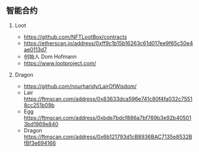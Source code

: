 ## 智能合约
1. Loot
    - https://github.com/NFTLootBox/contracts
    - https://etherscan.io/address/0xff9c1b15b16263c61d017ee9f65c50e4ae0113d7
    - 创始人 Dom Hofmann
    - https://www.lootproject.com/

2. Dragon
    - https://github.com/nourharidy/LairOfWisdom/
    - Lair https://ftmscan.com/address/0x83633dca596e741c80f4fa032c75518cc251b09b
    - Egg https://ftmscan.com/address/0xbde7bdcf886a7bf769b3e92b405013bd1969e840
    - Dragon https://ftmscan.com/address/0x6b121793d1cB8936BAC7135e8532BfBf3e694166